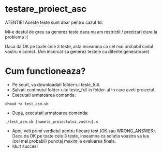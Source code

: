 # testare_proiect_asc

ATENTIE! Aceste teste sunt doar pentru cazul 1d.

Mi-e destul de greu sa generez teste daca nu am restrictii / precizari clare la problema :(

Daca da OK pe toate cele 3 teste, asta inseamna ca cel mai probabil codul vostru e corect. (Am incercat sa generez testele cu diferite generatoare)

# Cum functioneaza?

- Pe scurt, va downloadati folder-ul teste_full. 
- Salvati continutul folder-ului teste_full in folder-ul in care aveti proiectul.
- Executati urmatoarea comanda:
```
chmod +x test_asm.sh
```
- Dupa, executati urmatoarea comanda:
```
./test_asm.sh {numele_proiectului_vostru}.s
```
- Apoi, veti primi verdictul pentru fiecare test (OK sau WRONG_ANSWER). Daca da OK pe toate cele 3 teste, inseamna ca solutia voastra va lua (cel mai probabil) punctaj maxim la evaluarea finala.
- Mult succes!
